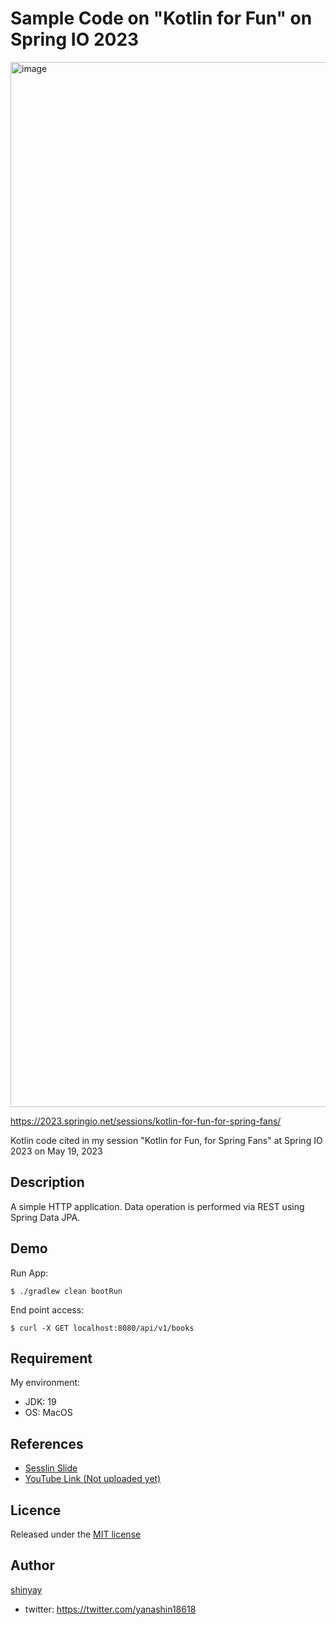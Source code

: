 # Sample Code on "Kotlin for Fun" on Spring IO 2023

<img width="1672" alt="image" src="https://github.com/shinyay/spring-io-2023-kotlin-for-fun/assets/3072734/1c6c44a3-ec31-4b36-af34-94dc817ee49d">

<https://2023.springio.net/sessions/kotlin-for-fun-for-spring-fans/>

Kotlin code cited in my session "Kotlin for Fun, for Spring Fans" at Spring IO 2023 on May 19, 2023

## Description

A simple HTTP application.
Data operation is performed via REST using Spring Data JPA.

## Demo

Run App:

```shell
$ ./gradlew clean bootRun
```

End point access:

```shell
$ curl -X GET localhost:8080/api/v1/books
```

## Requirement

My environment:
- JDK: 19
- OS: MacOS

## References

- [Sesslin Slide](./pdf/230519_SpringIO_Kotlin_for_Fun_for_Spring_Fans_PDF.pdf)
- [YouTube Link (Not uploaded yet)]()

## Licence

Released under the [MIT license](https://gist.githubusercontent.com/shinyay/56e54ee4c0e22db8211e05e70a63247e/raw/34c6fdd50d54aa8e23560c296424aeb61599aa71/LICENSE)

## Author

[shinyay](https://github.com/shinyay)
- twitter: https://twitter.com/yanashin18618

